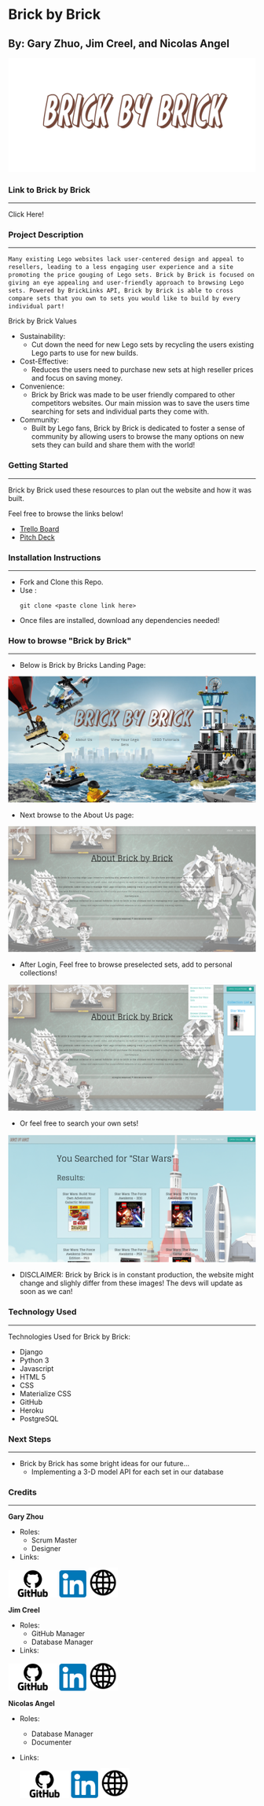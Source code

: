 # Brick by Brick

## By: Gary Zhuo, Jim Creel, and Nicolas Angel

<p align="center"><img src="./README-Pictures/BrickByBrickLogo.png" /></p>

### Link to Brick by Brick

---

Click Here!

### Project Description

---

    Many existing Lego websites lack user-centered design and appeal to resellers, leading to a less engaging user experience and a site promoting the price gouging of Lego sets. Brick by Brick is focused on giving an eye appealing and user-friendly approach to browsing Lego sets. Powered by BrickLinks API, Brick by Brick is able to cross compare sets that you own to sets you would like to build by every individual part!

Brick by Brick Values

* Sustainability:
  * Cut down the need for new Lego sets by recycling the users existing Lego parts to use for new builds.
* Cost-Effective:
  * Reduces the users need to purchase new sets at high reseller prices and focus on saving money.
* Convenience:
  * Brick by Brick was made to be user friendly compared to other competitors websites. Our main mission was to save the users time searching for sets and individual parts they come with.
* Community:
  * Built by Lego fans, Brick by Brick is dedicated to foster a sense of community by allowing users to browse the many options on new sets they can build and share them with the world!

### Getting Started

---

Brick by Brick used these resources to plan out the website and how it was built.

Feel free to browse the links below!

* [Trello Board](https://trello.com/b/LbKtyQYe/brick-by-brick-unit-3-project)
* [Pitch Deck](https://docs.google.com/presentation/d/13AaIUvx5hBIPDS11o4axd45i4k2cGlKIWQkJf3aqpf4/edit#slide=id.g2264f569ebc_0_1219)

### Installation Instructions

---

* Fork and Clone this Repo.
* Use :
  ```
  git clone <paste clone link here>
  ```
* Once files are installed, download any dependencies needed!

### How to browse "Brick by Brick"

---

* Below is Brick by Bricks Landing Page:

<p align="center"><img src="./README-Pictures/Brick-by-Brick-HomePage.png" /></p>

* Next browse to the About Us page:

<p align="center"><img src="./README-Pictures/Brick-by-Brick-AboutNTLGIN.png" /></p>

* After Login, Feel free to browse preselected sets, add to personal collections!

<p align="center"><img src="./README-Pictures/Brick-by-Brick-AboutLGIN.png" /></p>

* Or feel free to search your own sets!

<p align="center"><img src="./README-Pictures/Brick-by-Brick-Search.png" /></p>

* DISCLAIMER: Brick by Brick is in constant production, the website might change and slighly differ from these images! The devs will update as soon as we can!

### Technology Used

---

Technologies Used for Brick by Brick:

* Django
* Python 3
* Javascript
* HTML 5
* CSS
* Materialize CSS
* GitHub
* Heroku
* PostgreSQL

### Next Steps

---

* Brick by Brick has some bright ideas for our future...
  * Implementing a 3-D model API for each set in our database

### Credits

---

**Gary Zhou**

* Roles:
  * Scrum Master
  * Designer
* Links:

<p align="left">
	<a href="https://github.com/garyzhuo"><img src="./README-Pictures/GitHub-logo.png" width="100" height="auto"/></a> 
	<a href="https://www.linkedin.com/in/garyzhuo/"><img src="./README-Pictures/linkedin.png" width="55" height="auto"/></a> 
	<a href="http://www.garyzhuo.com/"><img src="./README-Pictures/website.png" width="60" height="auto"/></a> 
</p>

**Jim Creel**

* Roles:
  * GitHub Manager
  * Database Manager
* Links:

<p align="left">
	<a href="https://github.com/jimcreel"><img src="./README-Pictures/GitHub-logo.png" width="100" height="auto"/></a> 
	<a href="https://www.linkedin.com/in/jim-creel/"><img src="./README-Pictures/linkedin.png" width="55" height="auto"/></a> 
	<a href=""><img src="./README-Pictures/website.png" width="60" height="auto"/></a> 
</p>

**Nicolas Angel**

* Roles:

  * Database Manager
  * Documenter
* Links:

  <p align="left">
  	<a href="https://github.com/nangel42"><img src="./README-Pictures/GitHub-logo.png" width="100" height="auto"/></a> 
  	<a href="https://www.linkedin.com/in/nicolasangel/"><img src="./README-Pictures/linkedin.png" width="55" height="auto"/></a> 
  	<a href="https://nangel42.github.io/Nicolas-Angel-Portfolio/"><img src="./README-Pictures/website.png" width="60" height="auto"/></a> 
  </p>
